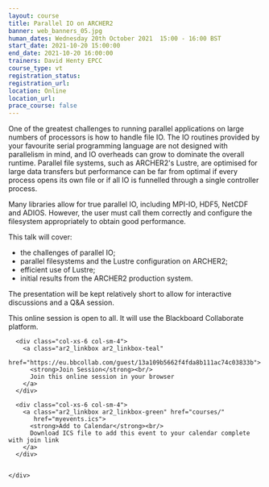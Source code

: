 ```yaml
---
layout: course
title: Parallel IO on ARCHER2
banner: web_banners_05.jpg
human_dates: Wednesday 20th October 2021  15:00 - 16:00 BST
start_date: 2021-10-20 15:00:00
end_date: 2021-10-20 16:00:00
trainers: David Henty EPCC
course_type: vt
registration_status:
registration_url:
location: Online
location_url:
prace_course: false
---
```


One of the greatest challenges to running parallel applications on large numbers of processors is how to handle file IO. The IO routines provided by your favourite serial programming language are not designed with parallelism in mind, and IO overheads can grow to dominate the overall runtime. Parallel file systems, such as ARCHER2's Lustre, are optimised for large data transfers but performance can be far from optimal if every process opens its own file or if all IO is funnelled through a single controller process.

Many libraries allow for true parallel IO, including MPI-IO, HDF5, NetCDF and ADIOS. However, the user must call them correctly and configure the filesystem appropriately to obtain good performance.

This talk will cover:

- the challenges of parallel IO;
- parallel filesystems and the Lustre configuration on ARCHER2;
- efficient use of Lustre;
- initial results from the ARCHER2 production system.

The presentation will be kept relatively short to allow for interactive discussions and a Q&A session.


This online session is open to all. It will use the Blackboard Collaborate platform.



<section id="service">

  <div class="row ">	

      <div class="col-xs-6 col-sm-4">
        <a class="ar2_linkbox ar2_linkbox-teal" 
          href="https://eu.bbcollab.com/guest/13a109b5662f4fda8b111ac74c03833b">
          <strong>Join Session</strong><br/>
          Join this online session in your browser
        </a>
      </div>

      <div class="col-xs-6 col-sm-4">
        <a class="ar2_linkbox ar2_linkbox-green" href="courses/"
           href="myevents.ics">
          <strong>Add to Calendar</strong><br/>
          Download ICS file to add this event to your calendar complete with join link
        </a>
      </div>

											
    </div>




<!--
<h2><a name="video">Video</a></h2>

<div>

<iframe title="Video"  width="560" height="315" src="https://www.youtube.com/embed/XXXXXXXXXXX" frameborder="0" allow="accelerometer; autoplay; encrypted-media; gyroscope; picture-in-picture" allowfullscreen></iframe>

</div>

-->

<!--

<section id="service">
  <div class="container">
    <div class="row ">	



      <div class="col-xs-6 col-sm-4">
        <a class="ar2_linkbox ar2_linkbox-teal" href="  ">
          <strong>Transcript</strong><br/>
          Download a transcript of the video audio
        </a>
      </div>



      <div class="col-xs-6 col-sm-4">
        <a class="ar2_linkbox ar2_linkbox-green" href="courses/"
           href="ARCHER2_Training_VT.pdf">
          <strong>Slides</strong><br/>
          Download pdf of the presentation.
        </a>
      </div>
										
    </div>
  </div>
</section>
-->
